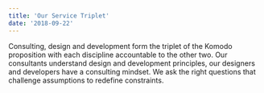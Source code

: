```yaml
---
title: 'Our Service Triplet'
date: '2018-09-22'
---
```


Consulting, design and development form the triplet of the Komodo proposition with each discipline accountable to the other two. Our consultants understand design and development principles, our designers and developers have a consulting mindset. We ask the right questions that challenge assumptions to redefine constraints.